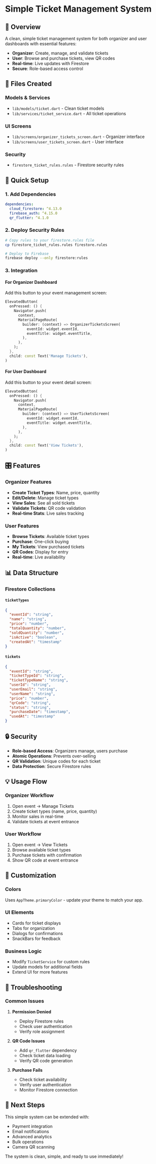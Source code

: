 # Simple Ticket Management System

## 🎯 Overview

A clean, simple ticket management system for both organizer and user dashboards with essential features:

- **Organizer**: Create, manage, and validate tickets
- **User**: Browse and purchase tickets, view QR codes
- **Real-time**: Live updates with Firestore
- **Secure**: Role-based access control

## 📁 Files Created

### Models & Services
- `lib/models/ticket.dart` - Clean ticket models
- `lib/services/ticket_service.dart` - All ticket operations

### UI Screens
- `lib/screens/organizer_tickets_screen.dart` - Organizer interface
- `lib/screens/user_tickets_screen.dart` - User interface

### Security
- `firestore_ticket_rules.rules` - Firestore security rules

## 🚀 Quick Setup

### 1. Add Dependencies

```yaml
dependencies:
  cloud_firestore: ^4.13.0
  firebase_auth: ^4.15.0
  qr_flutter: ^4.1.0
```

### 2. Deploy Security Rules

```bash
# Copy rules to your firestore.rules file
cp firestore_ticket_rules.rules firestore.rules

# Deploy to Firebase
firebase deploy --only firestore:rules
```

### 3. Integration

#### For Organizer Dashboard
Add this button to your event management screen:

```dart
ElevatedButton(
  onPressed: () {
    Navigator.push(
      context,
      MaterialPageRoute(
        builder: (context) => OrganizerTicketsScreen(
          eventId: widget.eventId,
          eventTitle: widget.eventTitle,
        ),
      ),
    );
  },
  child: const Text('Manage Tickets'),
)
```

#### For User Dashboard
Add this button to your event detail screen:

```dart
ElevatedButton(
  onPressed: () {
    Navigator.push(
      context,
      MaterialPageRoute(
        builder: (context) => UserTicketsScreen(
          eventId: widget.eventId,
          eventTitle: widget.eventTitle,
        ),
      ),
    );
  },
  child: const Text('View Tickets'),
)
```

## 🎛️ Features

### Organizer Features
- **Create Ticket Types**: Name, price, quantity
- **Edit/Delete**: Manage ticket types
- **View Sales**: See all sold tickets
- **Validate Tickets**: QR code validation
- **Real-time Stats**: Live sales tracking

### User Features
- **Browse Tickets**: Available ticket types
- **Purchase**: One-click buying
- **My Tickets**: View purchased tickets
- **QR Codes**: Display for entry
- **Real-time**: Live availability

## 📊 Data Structure

### Firestore Collections

#### `ticketTypes`
```json
{
  "eventId": "string",
  "name": "string",
  "price": "number",
  "totalQuantity": "number",
  "soldQuantity": "number",
  "isActive": "boolean",
  "createdAt": "timestamp"
}
```

#### `tickets`
```json
{
  "eventId": "string",
  "ticketTypeId": "string",
  "ticketTypeName": "string",
  "userId": "string",
  "userEmail": "string",
  "userName": "string",
  "price": "number",
  "qrCode": "string",
  "status": "string",
  "purchaseDate": "timestamp",
  "usedAt": "timestamp"
}
```

## 🔒 Security

- **Role-based Access**: Organizers manage, users purchase
- **Atomic Operations**: Prevents over-selling
- **QR Validation**: Unique codes for each ticket
- **Data Protection**: Secure Firestore rules

## 💡 Usage Flow

### Organizer Workflow
1. Open event → Manage Tickets
2. Create ticket types (name, price, quantity)
3. Monitor sales in real-time
4. Validate tickets at event entrance

### User Workflow
1. Open event → View Tickets
2. Browse available ticket types
3. Purchase tickets with confirmation
4. Show QR code at event entrance

## 🎨 Customization

### Colors
Uses `AppTheme.primaryColor` - update your theme to match your app.

### UI Elements
- Cards for ticket displays
- Tabs for organization
- Dialogs for confirmations
- SnackBars for feedback

### Business Logic
- Modify `TicketService` for custom rules
- Update models for additional fields
- Extend UI for more features

## 🐛 Troubleshooting

### Common Issues

1. **Permission Denied**
   - Deploy Firestore rules
   - Check user authentication
   - Verify role assignment

2. **QR Code Issues**
   - Add `qr_flutter` dependency
   - Check ticket data loading
   - Verify QR code generation

3. **Purchase Fails**
   - Check ticket availability
   - Verify user authentication
   - Monitor Firestore connection

## 🚀 Next Steps

This simple system can be extended with:
- Payment integration
- Email notifications
- Advanced analytics
- Bulk operations
- Camera QR scanning

The system is clean, simple, and ready to use immediately!
